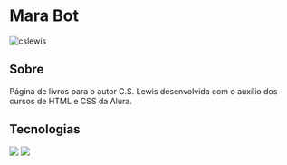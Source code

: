 <h1>Mara Bot</h1>

![cslewis](https://github.com/user-attachments/assets/26657b1d-abb5-4409-af28-5e7a949ec468)

<h2>Sobre</h2>
<p>Página de livros para o autor C.S. Lewis desenvolvida com o auxílio dos cursos de HTML e CSS da Alura.</p>

## Tecnologias
<div>
  <img src="https://img.shields.io/badge/HTML-239120?style=for-the-badge&logo=html5&logoColor=white">
  <img src="https://img.shields.io/badge/CSS-239120?&style=for-the-badge&logo=css3&logoColor=white">
</div>
